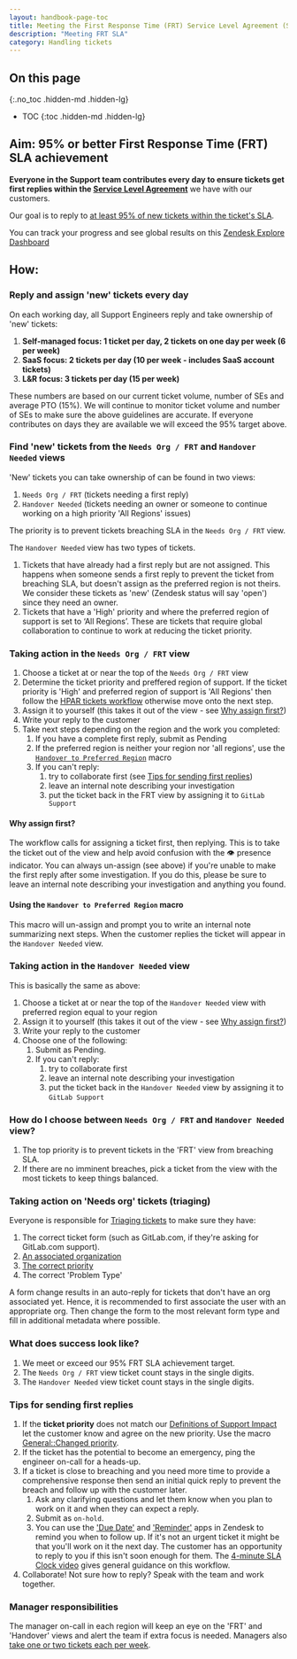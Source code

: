 ```yaml
---
layout: handbook-page-toc
title: Meeting the First Response Time (FRT) Service Level Agreement (SLA)
description: "Meeting FRT SLA"
category: Handling tickets
---
```


## On this page

{:.no_toc .hidden-md .hidden-lg}

- TOC
{:toc .hidden-md .hidden-lg}

## Aim: 95% or better First Response Time (FRT) SLA achievement

**Everyone in the Support team contributes every day to ensure tickets get first replies within the [Service Level Agreement](https://about.gitlab.com/support/#gitlab-support-service-levels)** we have with our customers.

Our goal is to reply to [at least 95% of new tickets within the ticket's SLA](https://about.gitlab.com/handbook/support/performance-indicators/#service-level-agreement-sla).

You can track your progress and see global results on this [Zendesk Explore Dashboard](https://gitlab.zendesk.com/explore/dashboard/36925DBD1F5E3C7BA541DB38D11AC51E0EAAFDD30DCB63FDE83CF1389E555D96/tab/10602202)

## How:

### Reply and assign 'new' tickets every day

On each working day, all Support Engineers reply and take ownership of 'new' tickets:

1. **Self-managed focus: 1 ticket per day, 2 tickets on one day per week (6 per week)**
1. **SaaS focus: 2 tickets per day (10 per week - includes SaaS account tickets)**
1. **L&R focus: 3 tickets per day (15 per week)**

These numbers are based on our current ticket volume, number of SEs and average PTO (15%). We will continue to monitor ticket volume and number of SEs to make sure the above guidelines are accurate. If everyone contributes on days they are available we will exceed the 95% target above.

### Find 'new' tickets from the `Needs Org / FRT` and `Handover Needed` views

'New' tickets you can take ownership of can be found in two views:

1. `Needs Org / FRT` (tickets needing a first reply)
1. `Handover Needed` (tickets needing an owner or someone to continue working on a high priority 'All Regions' issues)

The priority is to prevent tickets breaching SLA in the `Needs Org / FRT` view.

The `Handover Needed` view has two types of tickets.
1. Tickets that have already had a first reply but are not assigned. This happens when someone sends a first reply to prevent the ticket from breaching SLA, but doesn't assign as the preferred region is not theirs. We consider these tickets as 'new' (Zendesk status will say 'open') since they need an owner.
2. Tickets that have a 'High' priority and where the preferred region of support is set to ‘All Regions’. These are tickets that require global collaboration to continue to work at reducing the ticket priority.

### Taking action in the `Needs Org / FRT` view

1. Choose a ticket at or near the top of the `Needs Org / FRT` view
1. Determine the ticket priority and preffered region of support. If the ticket priority is 'High' and preferred region of support is 'All Regions' then follow the [HPAR tickets workflow](/workflows/high-priority-all-regions-tickets-workflow.html) otherwise move onto the next step.
1. Assign it to yourself (this takes it out of the view - see [Why assign first?](#why-assign-first))
1. Write your reply to the customer
1. Take next steps depending on the region and the work you completed:
    1. If you have a complete first reply, submit as Pending
    1. If the preferred region is neither your region nor 'all regions', use the [`Handover to Preferred Region`](#using-the-handover-to-preferred-region-macro) macro
    1. If you can't reply:
        1. try to collaborate first (see [Tips for sending first replies](#tips-for-sending-first-replies))
        1. leave an internal note describing your investigation
        1. put the ticket back in the FRT view by assigning it to `GitLab Support`

#### Why assign first?

The workflow calls for assigning a ticket first, then replying. This is to take the ticket out of the view and help avoid confusion with the 👁 presence indicator. You can always un-assign (see above) if you're unable to make the first reply after some investigation. If you do this, please be sure to leave an internal note describing your investigation and anything you found.

#### Using the `Handover to Preferred Region` macro

This macro will un-assign and prompt you to write an internal note summarizing next steps. When the customer replies the ticket will appear in the `Handover Needed` view.

### Taking action in the `Handover Needed` view

This is basically the same as above:

1. Choose a ticket at or near the top of the `Handover Needed` view with preferred region equal to your region
1. Assign it to yourself (this takes it out of the view - see [Why assign first?](#why-assign-first))
1. Write your reply to the customer
1. Choose one of the following:
    1. Submit as Pending.
    1. If you can't reply:
        1. try to collaborate first
        1. leave an internal note describing your investigation
        1. put the ticket back in the `Handover Needed` view by assigning it to `GitLab Support`

### How do I choose between `Needs Org / FRT` and `Handover Needed` view?

1. The top priority is to prevent tickets in the 'FRT' view from breaching SLA.
1. If there are no imminent breaches, pick a ticket from the view with the most tickets to keep things balanced.

### Taking action on 'Needs org' tickets (triaging)

Everyone is responsible for [Triaging tickets](/handbook/support/workflows/ticket_triage.html) to make sure they have:

1. The correct ticket form (such as GitLab.com, if they're asking for GitLab.com support).
1. [An associated organization](/handbook/support/workflows/associating_needs_org_tickets_with_orgs.html)
1. [The correct priority](/handbook/support/workflows/setting_ticket_priority.html#setting-ticket-priority)
1. The correct 'Problem Type'

A form change results in an auto-reply for tickets that don't have an org associated yet. Hence, it is recommended to first associate the user with an appropriate org. Then change the form to the most relevant form type and fill in additional metadata where possible.

### What does success look like?

1. We meet or exceed our 95% FRT SLA achievement target.
1. The `Needs Org / FRT` view ticket count stays in the single digits.
1. The `Handover Needed` view ticket count stays in the single digits.

### Tips for sending first replies

1. If the **ticket priority** does not match our [Definitions of Support Impact](/support/#definitions-of-support-impact) let the customer know and agree on the new priority. Use the macro [General::Changed priority](https://gitlab.com/gitlab-com/support/support-ops/zendesk-macros/-/blob/master/macros/active/General/Changed%20priority.yaml).
1. If the ticket has the potential to become an emergency, ping the engineer on-call for a heads-up.
1. If a ticket is close to breaching and you need more time to provide a comprehensive response then send an initial quick reply to prevent the breach and follow up with the customer later.
    1. Ask any clarifying questions and let them know when you plan to work on it and when they can expect a reply.
    1. Submit as `on-hold`.
    1. You can use the ['Due Date'](https://about.gitlab.com/handbook/support/support-ops/documentation/zendesk_global_apps.html#due-date-picker) and ['Reminder'](https://about.gitlab.com/handbook/support/support-ops/documentation/zendesk_global_apps.html#gitlab-reminders-app) apps in Zendesk to remind you when to follow up. If it's not an urgent ticket it might be that you'll work on it the next day. The customer has an opportunity to reply to you if this isn't soon enough for them. The [4-minute SLA Clock video](https://www.youtube.com/watch?v=CVue_aHcGlc&list=PL05JrBw4t0Kq13oaMq0DCl2gUz_g1u29o&index=30) gives general guidance on this workflow.
1. Collaborate! Not sure how to reply? Speak with the team and work together.

### Manager responsibilities

The manager on-call in each region will keep an eye on the 'FRT' and 'Handover' views and alert the team if extra focus is needed. Managers also [take one or two tickets each per week](https://about.gitlab.com/handbook/support/managers/manager-responsibilities.html#develop-your-skills-through-direct-interactions-with-customers-and-support-engineers). 
